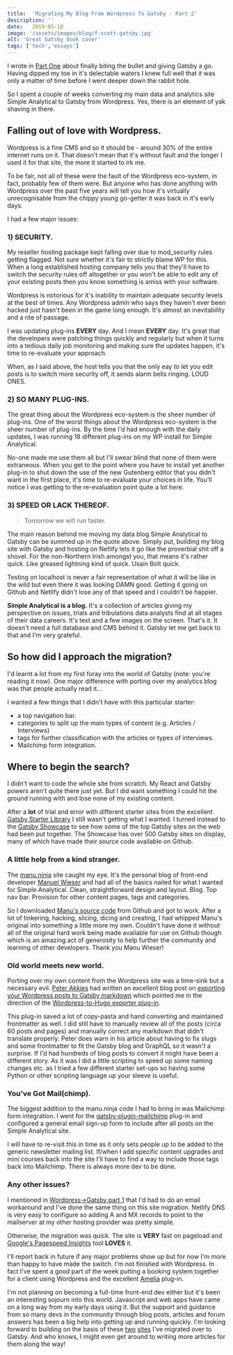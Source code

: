 ```yaml
---
title:  'Migrating My Blog From Wordpress To Gatsby - Part 2'
description: ''
date:   2019-05-18
image: '/assets/images/blog/f-scott-gatsby.jpg'
alt: 'Great Gatsby book cover'
tags: ['tech','essays']
---
```

I wrote in [Part One](/migrating-blog-wordpress-gatsby-part-one/) about finally biting the bullet and giving Gatsby a go. Having dipped my toe in it's delectable waters I knew full well that it was only a matter of time before I went deeper down the rabbit hole.

So I spent a couple of weeks converting my main data and analytics site Simple Analytical to Gatsby from Wordpress. Yes, there is an element of yak shaving in there.

## Falling out of love with Wordpress.

Wordpress is a fine CMS and so it should be - around 30% of the entire internet runs on it. That doesn't mean that it's without fault  and the longer I used it for that site, the more it started to irk me.

To be fair, not all of these were the fault of the Wordpress eco-system, in fact, probably few of them were. But anyone who has done anything with Wordpress over the past five years will tell you how it's virtually unrecognisable from the chippy young go-getter it was back in it's early days.

I had a few major issues:

### 1) SECURITY.

My reseller hosting package kept falling over due to mod_security rules getting flagged. Not sure whether it's fair to strictly blame WP for this. When a long established hosting company tells you that they'll have to switch the security rules off altogether or you won't be able to edit any of your existing posts then you know something is amiss with your software.

Wordpress is notorious for it's inability to maintain adequate security levels at the best of times. Any Wordpress admin who says they haven't ever been hacked just hasn't been in the game long enough. It's almost an inevitability and a rite of passage.

I was updating plug-ins **EVERY** day. And I mean **EVERY** day. It's great that the developers were patching things quickly and regularly but when it turns into a tedious daily job monitoring and making sure the updates happen, it's time to re-evaluate your approach.

When, as I said above, the host tells you that the only eay to let you edit posts is to switch more security off, it sends alarm bells ringing. LOUD ONES.

### 2) SO MANY PLUG-INS.

The great thing about the Wordpress eco-system is the sheer number of plug-ins. One of the worst things about the Wordpress eco-system is the sheer number of plug-ins. By the time I'd had enough with the daily updates, I was running 18 different plug-ins on my WP install for Simple Analytical.

No-one made me use them all but I'll swear blind that none of them were extraneous. When you get to the point where you have to install yet another plug-in to shut down the use of the new Gutenberg editor that you didn't want in the first place, it's time to re-evaluate your choices in life. You'll notice I was getting to the re-evaluation point quite a lot here.

### 3) SPEED OR LACK THEREOF.

> Tomorrow we will run faster.

The main reason behind me moving my data blog Simple Analytical to Gatsby can be summed up in the quote above. Simply put, building my blog site with Gatsby and hosting on Netlify lets it go like the proverbial shit off a shovel. For the non-Northern Irish amongst you, that means it's rather quick. Like greased lightning kind of quick. Usain Bolt quick.

Testing on localhost is never a fair representation of what it will be like in the wild but even there it was looking DAMN good. Getting it going on Github and Netlify didn't lose any of that speed and I couldn't be happier.

**Simple Analytical is a blog.** It's a collection of articles giving my perspective on issues, trials and tribulations data analysts find at all stages of their data careers. It's text and a few images on the screen. That's it. It doesn't need a full database and CMS behind it. Gatsby let me get back to that and I'm very grateful.

## So how did I approach the migration?

I'd learnt a lot from my first foray into the world of Gatsby (note: you're reading it now). One major difference with porting over my analytics blog was that people actually read it...

I wanted a few things that I didn't have with this particular starter:

* a top navigation bar.
* categories to split up the main types of content (e.g. Articles / Interviews)
* tags for further classification with the articles or types of interviews.
* Mailchimp form integration.

## Where to begin the search?

I didn't want to code the whole site from scratch. My React and Gatsby powers aren't quite there just yet. But I did want something I could hit the ground running with and lose none of my existing content.

After a **lot** of trial and error with different starter sites from the excellent [Gatsby Starter Library](https://www.gatsbyjs.org/starters/) I still wasn't getting what I wanted. I turned instead to the [Gatsby Showcase](https://www.gatsbyjs.org/showcase/) to see how some of the top Gatsby sites on the web had been put together. The Showcase has over 500 Gatsby sites on display, many of which have made their source code available on Github.

### A little help from a kind stranger.

The [manu.ninja](https://www.gatsbyjs.org/showcase/manu.ninja) site caught my eye. It's the personal blog of front-end developer [Manuel Wieser](https://manu.ninja/) and had all of the basics nailed for what I wanted for Simple Analytical. Clean, straightforward design and layout. Blog. Top nav bar. Provision for other content pages, tags and categories.

So I downloaded [Manu's source code](https://github.com/Lorti/manu.ninja) from Github and got to work. After a lot of tinkering, hacking, slicing, dicing and creating, I had whipped Manu's original into something a little more my own. Couldn't have done it without all of the original hard work being made available for use on Github though which is an amazing act of generosity to help further the community and learning of other developers. Thank you Manu Wieser!

### Old world meets new world.

Porting over my own content from the Wordpress site was a time-sink but a necessary evil. [Peter Akkies](https://peterakkies.net) had written an excellent blog post on [exporting your Wordpress posts to Gatsby markdown](https://peterakkies.net/export-wordpress-to-gatsby-markdown/) which pointed me in the direction of the [Wordpress-to-Hugo exporter plug-in](https://github.com/SchumacherFM/wordpress-to-hugo-exporter).

This plug-in saved a lot of copy-pasta and hand converting and maintained frontmatter as well. I did still have to manually review all of the posts (circa 60 posts and pages) and manually correct any markdown that didn't translate properly. Peter does warn in his article about having to fix slugs and some frontmatter to fit the Gatsby blog and GraphQL so it wasn't a surprise. If I'd had hundreds of blog posts to convert it might have been a different story. As it was I did a little scripting to speed up some naming changes etc. as I tried a few different starter set-ups so having some Python or other scripting language up your sleeve is useful.

### You've Got Mail(chimp).

The biggest addition to the manu.ninja code I had to bring in was Mailchimp form integration. I went for the [gatsby-plugin-mailchimp](https://www.gatsbyjs.org/packages/gatsby-plugin-mailchimp/) plug-in and configured a general email sign-up form to include after all posts on the Simple Analytical site.

I will have to re-visit this in time as it only sets people up to be added to the generic newsletter mailing list. If/when I add specific content upgrades and mini courses back into the site I'll have to find a way to include those tags back into Mailchimp. There is always more dev to be done.

### Any other issues?

I mentioned in [Wordpress->Gatsby part 1](/migrating-blog-wordpress-gatsby-part-one/) that I'd had to do an email workaround and I've done the same thing on this site migration. Netlify DNS is very easy to configure so adding A and MX records to point to the mailserver at my other hosting provider was pretty simple.

Otherwise, the migration was quick. The site is **VERY** fast on pageload and [Google's Pagespeed Insights](https://developers.google.com/speed/pagespeed/insights/?url=https%3A%2F%2Falanhylands.com%2F) tool **LOVES** it.

I'll report back in future if any major problems show up but for now I'm more than happy to have made the switch. I'm not finished with Wordpress. In fact I've spent a good part of the week putting a booking system together for a client using Wordpress and the excellent [Amelia](https://wpamelia.com/) plug-in.

I'm not planning on becoming a full-time front-end dev either but it's been an interesting sojourn into this world. Javascript and web apps have came on a long way from my early days using it. But the support and guidance from so many devs in the community through blog posts, articles and forum answers has been a big help into getting up and running quickly. I'm looking forward to building on the basis of these [two](https://alanhylands.com) [sites](https://curafitness.com) I've migrated over to Gatsby. And who knows, I might even get around to writing more articles for them along the way!